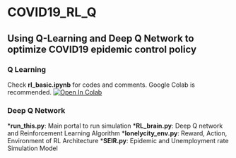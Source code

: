 # COVID19_RL_Q
## Using Q-Learning and Deep Q Network to optimize COVID19 epidemic control policy

### Q Learning
Check __rl_basic.ipynb__ for codes and comments. Google Colab is recommended.
[![Open In Colab](https://colab.research.google.com/assets/colab-badge.svg)](https://github.com/yifax/COVID19_RL_Q/blob/master/rl_basic.ipynb)

### Deep Q Network
*__run_this.py__:  Main portal to run simulation
*__RL_brain.py__:  Deep Q network and Reinforcement Learning Algorithm
*__lonelycity_env.py__:  Reward, Action, Environment of RL Architecture
*__SEIR.py__:  Epidemic and Unemployment rate Simulation Model
